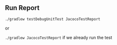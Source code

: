 
## Run Report

`./gradlew testDebugUnitTest JacocoTestReport`

or 

`./gradlew JacocoTestReport` 
if we already run the test